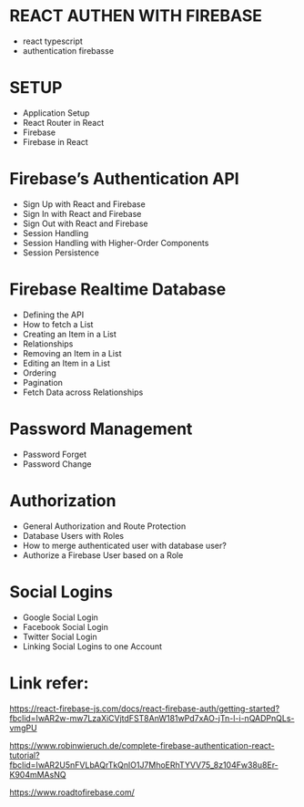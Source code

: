 # REACT AUTHEN WITH FIREBASE

- react typescript
- authentication firebasse

# SETUP
- Application Setup
- React Router in React
- Firebase
- Firebase in React

# Firebase’s Authentication API
- Sign Up with React and Firebase
- Sign In with React and Firebase
- Sign Out with React and Firebase
- Session Handling
- Session Handling with Higher-Order Components
- Session Persistence

# Firebase Realtime Database
- Defining the API
- How to fetch a List
- Creating an Item in a List
- Relationships
- Removing an Item in a List
- Editing an Item in a List
- Ordering
- Pagination
- Fetch Data across Relationships

# Password Management
- Password Forget
- Password Change

# Authorization
- General Authorization and Route Protection
- Database Users with Roles
- How to merge authenticated user with database user?
- Authorize a Firebase User based on a Role

# Social Logins
- Google Social Login
- Facebook Social Login
- Twitter Social Login
- Linking Social Logins to one Account

# Link refer:

https://react-firebase-js.com/docs/react-firebase-auth/getting-started?fbclid=IwAR2w-mw7LzaXiCVjtdFST8AnW181wPd7xAO-jTn-l-i-nQADPnQLs-vmgPU

https://www.robinwieruch.de/complete-firebase-authentication-react-tutorial?fbclid=IwAR2U5nFVLbAQrTkQnlO1J7MhoERhTYVV75_8z104Fw38u8Er-K904mMAsNQ

https://www.roadtofirebase.com/